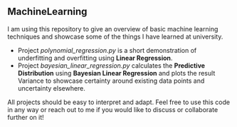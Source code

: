 ## MachineLearning 
I am using this repository to give an overview of basic machine learning techniques and showcase some of the things I have learned at university.

* Project *polynomial_regression.py* is a short demonstration of underfitting and overfitting using **Linear Regression**. 
* Project *bayesian_linear_regression.py* calculates the **Predictive Distribution** using **Bayesian Linear Regression** and plots the result Variance to showcase certainty around existing data points and uncertainty elsewhere.

All projects should be easy to interpret and adapt. Feel free to use this code in any way or reach out to me if you would like to discuss or collaborate further on it!
